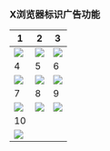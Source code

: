 ### X浏览器标识广告功能

| 1 | 2 | 3 |
| - | - | - |
| ![](https://raw.bgithub.xyz/Daidai0912/Daidai0912.github.io/main/pic/x_1.jpg) | ![](https://raw.bgithub.xyz/Daidai0912/Daidai0912.github.io/main/pic/x_2.jpg) | ![](https://raw.bgithub.xyz/Daidai0912/Daidai0912.github.io/main/pic/x_3.jpg) |
| 4 | 5 | 6 |
| ![](https://raw.bgithub.xyz/Daidai0912/Daidai0912.github.io/main/pic/x_4.jpg) | ![](https://raw.bgithub.xyz/Daidai0912/Daidai0912.github.io/main/pic/x_5.jpg) | ![](https://raw.bgithub.xyz/Daidai0912/Daidai0912.github.io/main/pic/x_6.jpg) |
| 7 | 8 | 9 |
| ![](https://raw.bgithub.xyz/Daidai0912/Daidai0912.github.io/main/pic/x_7.jpg) | ![](https://raw.bgithub.xyz/Daidai0912/Daidai0912.github.io/main/pic/x_8.jpg) | ![](https://raw.bgithub.xyz/Daidai0912/Daidai0912.github.io/main/pic/x_9.jpg) |
| 10 | | |
| ![](https://raw.bgithub.xyz/Daidai0912/Daidai0912.github.io/main/pic/x_10.jpg) | | |
